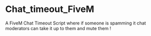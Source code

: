 # Chat_timeout_FiveM
A FiveM Chat Timeout Script where if someone is spamming it chat moderators can take it up to them and mute them !
